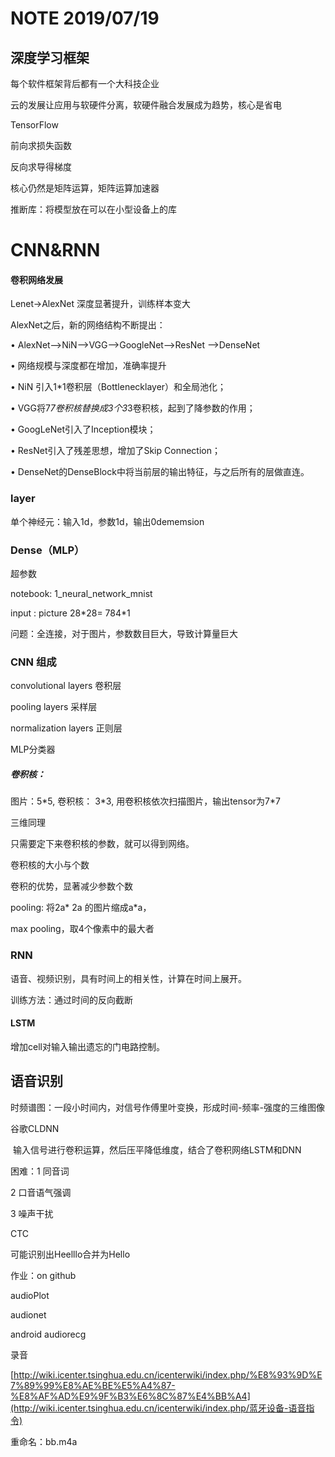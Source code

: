 # NOTE 2019/07/19

## 深度学习框架

每个软件框架背后都有一个大科技企业

云的发展让应用与软硬件分离，软硬件融合发展成为趋势，核心是省电



TensorFlow

前向求损失函数

反向求导得梯度



核心仍然是矩阵运算，矩阵运算加速器



推断库：将模型放在可以在小型设备上的库



# CNN&RNN

#### 卷积网络发展

Lenet->AlexNet 深度显著提升，训练样本变大

AlexNet之后，新的网络结构不断提出： 

• AlexNet—>NiN—>VGG—>GoogleNet—>ResNet —>DenseNet 

• 网络规模与深度都在增加，准确率提升 

• NiN 引入1*1卷积层（Bottlenecklayer）和全局池化； 

• VGG将7*7卷积核替换成3个3*3卷积核，起到了降参数的作用； 

• GoogLeNet引入了Inception模块； 

• ResNet引入了残差思想，增加了Skip Connection； 

• DenseNet的DenseBlock中将当前层的输出特征，与之后所有的层做直连。

### layer

单个神经元：输入1d，参数1d，输出0dememsion



### Dense（MLP）

超参数



notebook: 1_neural_network_mnist

input : picture 28\*28= 784\*1



问题：全连接，对于图片，参数数目巨大，导致计算量巨大



### CNN 组成

convolutional layers 卷积层

pooling layers 采样层

normalization layers 正则层

MLP分类器



##### 卷积核：

图片：5\*5, 卷积核： 3\*3, 用卷积核依次扫描图片，输出tensor为7\*7

三维同理



只需要定下来卷积核的参数，就可以得到网络。

卷积核的大小与个数



卷积的优势，显著减少参数个数



pooling: 将2a\* 2a 的图片缩成a*a，

max pooling，取4个像素中的最大者



### RNN

语音、视频识别，具有时间上的相关性，计算在时间上展开。



训练方法：通过时间的反向截断



#### LSTM

增加cell对输入输出遗忘的门电路控制。



## 语音识别

时频谱图：一段小时间内，对信号作傅里叶变换，形成时间-频率-强度的三维图像

谷歌CLDNN

​	输入信号进行卷积运算，然后压平降低维度，结合了卷积网络LSTM和DNN



困难：1 同音词

2 口音语气强调

3 噪声干扰



CTC

可能识别出Heelllo合并为Hello





作业：on github

audioPlot

audionet

android audiorecg

录音

[http://wiki.icenter.tsinghua.edu.cn/icenterwiki/index.php/%E8%93%9D%E7%89%99%E8%AE%BE%E5%A4%87-%E8%AF%AD%E9%9F%B3%E6%8C%87%E4%BB%A4](http://wiki.icenter.tsinghua.edu.cn/icenterwiki/index.php/蓝牙设备-语音指令)

重命名：bb.m4a

